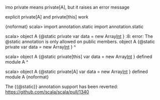 imo private means private[A], but it raises an error message

explicit private[A] and private[this] work

{noformat}
scala> import annotation.static
import annotation.static

scala> object A {@static private var data = new Array[Int](15) }
<console>:8: error: The @static annotation is only allowed on public members.
       object A {@static private var data = new Array[Int](15) }
                                     ^

scala> object A {@static private[this] var data = new Array[Int](15) }
defined module A
                                     ^

scala> object A {@static private[A] var data = new Array[Int](15) }
defined module A
{noformat}



The {{@static}} annotation support has been reverted:
https://github.com/scala/scala/pull/1340
